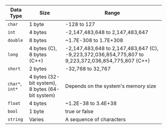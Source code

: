 | Data Type | Size | Range |
| --- | --- | --- |
| `char` | 1 byte | -128 to 127 |
| `int` | 4 bytes | -2,147,483,648 to 2,147,483,647 |
| `double` | 8 bytes | ~1.7E-308 to 1.7E+308 |
| `long` | 4 bytes (C), 8 bytes (C++) | -2,147,483,648 to 2,147,483,647 (C), -9,223,372,036,854,775,807 to 9,223,372,036,854,775,807 (C++) |
| `short` | 2 bytes | -32,768 to 32,767 |
| `char*`, `int*` | 4 bytes (32-bit system), 8 bytes (64-bit system) | Depends on the system's memory size |
| `float` | 4 bytes | ~1.2E-38 to 3.4E+38 |
| `bool` | 1 byte | true or false |
| `string` | Varies | A sequence of characters |